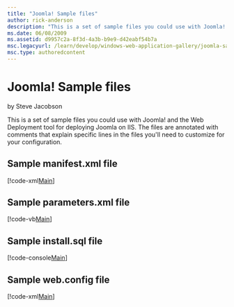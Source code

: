 ```yaml
---
title: "Joomla! Sample files"
author: rick-anderson
description: "This is a set of sample files you could use with Joomla! and the Web Deployment tool for deploying Joomla on IIS. The files are annotated with comments that..."
ms.date: 06/08/2009
ms.assetid: d9957c2a-8f3d-4a3b-b9e9-d42eabf54b7a
msc.legacyurl: /learn/develop/windows-web-application-gallery/joomla-sample-files
msc.type: authoredcontent
---
```

Joomla! Sample files
====================
by Steve Jacobson

This is a set of sample files you could use with Joomla! and the Web Deployment tool for deploying Joomla on IIS. The files are annotated with comments that explain specific lines in the files you'll need to customize for your configuration.

## Sample manifest.xml file

[!code-xml[Main](joomla-sample-files/samples/sample1.xml)]

## Sample parameters.xml file

[!code-vb[Main](joomla-sample-files/samples/sample2.vb)]

## Sample install.sql file

[!code-console[Main](joomla-sample-files/samples/sample3.cmd)]

## Sample web.config file

[!code-xml[Main](joomla-sample-files/samples/sample4.xml)]